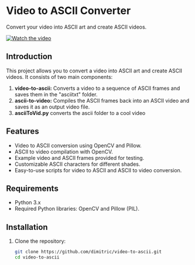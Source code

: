 # Video to ASCII Converter

Convert your video into ASCII art and create ASCII videos.

[![Watch the video](https://i.stack.imgur.com/Vp2cE.png)](/video.mp4)

## Introduction
This project allows you to convert a video into ASCII art and create ASCII videos. It consists of two main components:
1. **video-to-ascii:** Converts a video to a sequence of ASCII frames and saves them in the "asciitxt" folder.
2. **ascii-to-video:** Compiles the ASCII frames back into an ASCII video and saves it as an output video file.
3. **asciiToVid.py** converts the ascii folder to a cool video

## Features
- Video to ASCII conversion using OpenCV and Pillow.
- ASCII to video compilation with OpenCV.
- Example video and ASCII frames provided for testing.
- Customizable ASCII characters for different shades.
- Easy-to-use scripts for video to ASCII and ASCII to video conversion.

## Requirements
- Python 3.x
- Required Python libraries: OpenCV and Pillow (PIL).

## Installation
1. Clone the repository:
   ```sh
   git clone https://github.com/dimitric/video-to-ascii.git
   cd video-to-ascii

